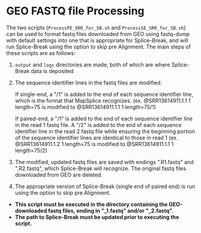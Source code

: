 # GEO FASTQ file Processing
The two scripts (`ProcessPE_SRR_for_SB.sh` and `ProcessSE_SRR_for_SB.sh`) can be used to format fastq files downloaded from GEO using fastq-dump with default settings into one that is appropriate for Splice-Break, and will run Splice-Break using the option to skip pre Alignment. The main steps of these scripts are as follows:
1. `output` and `logs` directories are made, both of which are where Splice-Break data is deposited
2. The sequence identifier lines in the fastq files are modified.
    
    If single-end, a "/1" is added to the end of each sequence identifier line, which is the format that MapSplice recognizes.
    (ex. @SRR13614911.1.1 1 length=75 is modified to @SRR13614911.1.1 1 length=75/1)
    
    If paired-end, a "/1" is added to the end of each sequence identifier line in the read 1 fastq file. A "/2" is added to the end of each sequence identifier line in the read 2 fastq file while ensuring the beginning portion of the sequence identifier lines are identical to those in read 1
    (ex. @SRR13614911.1.2 1 length=75 is modified to @SRR13614911.1.1 1 length=75/2)
3. The modified, updated fastq files are saved with endings ".R1.fastq" and ".R2.fastq", which Splice-Break will recognize. The original fastq files downloaded from GEO are deleted.
4. The appropriate version of Splice-Break (single end of paired end) is run using the option to skip pre Alignment.

* **This script must be executed in the directory containing the GEO-downloaded fastq files, ending in "_1.fastq" and/or "_2.fastq".**
* **The path to Splice-Break must be updated prior to executing the script.**
